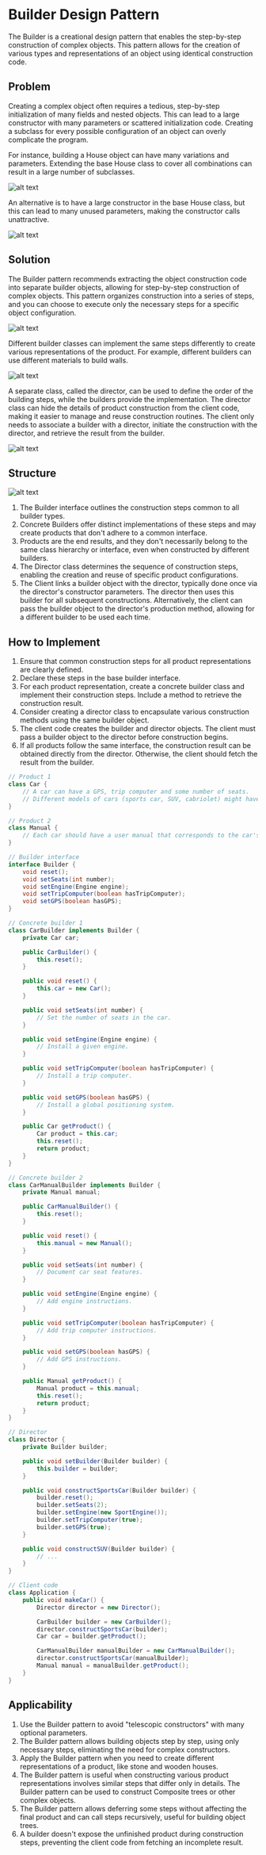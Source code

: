 # Builder Design Pattern

The Builder is a creational design pattern that enables the step-by-step construction of complex objects. This pattern allows for the creation of various types and representations of an object using identical construction code.

## Problem

Creating a complex object often requires a tedious, step-by-step initialization of many fields and nested objects. This can lead to a large constructor with many parameters or scattered initialization code. Creating a subclass for every possible configuration of an object can overly complicate the program.

For instance, building a House object can have many variations and parameters. Extending the base House class to cover all combinations can result in a large number of subclasses.

![alt text](image.png)

An alternative is to have a large constructor in the base House class, but this can lead to many unused parameters, making the constructor calls unattractive.

![alt text](image-1.png)

## Solution

The Builder pattern recommends extracting the object construction code into separate builder objects, allowing for step-by-step construction of complex objects. This pattern organizes construction into a series of steps, and you can choose to execute only the necessary steps for a specific object configuration.

![alt text](image-2.png)

Different builder classes can implement the same steps differently to create various representations of the product. For example, different builders can use different materials to build walls.

![alt text](image-3.png)

A separate class, called the director, can be used to define the order of the building steps, while the builders provide the implementation. The director class can hide the details of product construction from the client code, making it easier to manage and reuse construction routines. The client only needs to associate a builder with a director, initiate the construction with the director, and retrieve the result from the builder.

![alt text](image-4.png)

## Structure

![alt text](image-5.png)

1. The Builder interface outlines the construction steps common to all builder types.
2. Concrete Builders offer distinct implementations of these steps and may create products that don't adhere to a common interface.
3. Products are the end results, and they don't necessarily belong to the same class hierarchy or interface, even when constructed by different builders.
4. The Director class determines the sequence of construction steps, enabling the creation and reuse of specific product configurations.
5. The Client links a builder object with the director, typically done once via the director's constructor parameters. The director then uses this builder for all subsequent constructions. Alternatively, the client can pass the builder object to the director's production method, allowing for a different builder to be used each time.

## How to Implement

1. Ensure that common construction steps for all product representations are clearly defined.
2. Declare these steps in the base builder interface.
3. For each product representation, create a concrete builder class and implement their construction steps. Include a method to retrieve the construction result.
4. Consider creating a director class to encapsulate various construction methods using the same builder object.
5. The client code creates the builder and director objects. The client must pass a builder object to the director before construction begins.
6. If all products follow the same interface, the construction result can be obtained directly from the director. Otherwise, the client should fetch the result from the builder.

```java
// Product 1
class Car {
    // A car can have a GPS, trip computer and some number of seats.
    // Different models of cars (sports car, SUV, cabriolet) might have different features installed or enabled.
}

// Product 2
class Manual {
    // Each car should have a user manual that corresponds to the car's configuration and describes all its features.
}

// Builder interface
interface Builder {
    void reset();
    void setSeats(int number);
    void setEngine(Engine engine);
    void setTripComputer(boolean hasTripComputer);
    void setGPS(boolean hasGPS);
}

// Concrete builder 1
class CarBuilder implements Builder {
    private Car car;

    public CarBuilder() {
        this.reset();
    }

    public void reset() {
        this.car = new Car();
    }

    public void setSeats(int number) {
        // Set the number of seats in the car.
    }

    public void setEngine(Engine engine) {
        // Install a given engine.
    }

    public void setTripComputer(boolean hasTripComputer) {
        // Install a trip computer.
    }

    public void setGPS(boolean hasGPS) {
        // Install a global positioning system.
    }

    public Car getProduct() {
        Car product = this.car;
        this.reset();
        return product;
    }
}

// Concrete builder 2
class CarManualBuilder implements Builder {
    private Manual manual;

    public CarManualBuilder() {
        this.reset();
    }

    public void reset() {
        this.manual = new Manual();
    }

    public void setSeats(int number) {
        // Document car seat features.
    }

    public void setEngine(Engine engine) {
        // Add engine instructions.
    }

    public void setTripComputer(boolean hasTripComputer) {
        // Add trip computer instructions.
    }

    public void setGPS(boolean hasGPS) {
        // Add GPS instructions.
    }

    public Manual getProduct() {
        Manual product = this.manual;
        this.reset();
        return product;
    }
}

// Director
class Director {
    private Builder builder;

    public void setBuilder(Builder builder) {
        this.builder = builder;
    }

    public void constructSportsCar(Builder builder) {
        builder.reset();
        builder.setSeats(2);
        builder.setEngine(new SportEngine());
        builder.setTripComputer(true);
        builder.setGPS(true);
    }

    public void constructSUV(Builder builder) {
        // ...
    }
}

// Client code
class Application {
    public void makeCar() {
        Director director = new Director();

        CarBuilder builder = new CarBuilder();
        director.constructSportsCar(builder);
        Car car = builder.getProduct();

        CarManualBuilder manualBuilder = new CarManualBuilder();
        director.constructSportsCar(manualBuilder);
        Manual manual = manualBuilder.getProduct();
    }
}
```

## Applicability

1. Use the Builder pattern to avoid "telescopic constructors" with many optional parameters.
2. The Builder pattern allows building objects step by step, using only necessary steps, eliminating the need for complex constructors.
3. Apply the Builder pattern when you need to create different representations of a product, like stone and wooden houses.
4. The Builder pattern is useful when constructing various product representations involves similar steps that differ only in details.
The Builder pattern can be used to construct Composite trees or other complex objects.
5. The Builder pattern allows deferring some steps without affecting the final product and can call steps recursively, useful for building object trees.
6. A builder doesn't expose the unfinished product during construction steps, preventing the client code from fetching an incomplete result.
